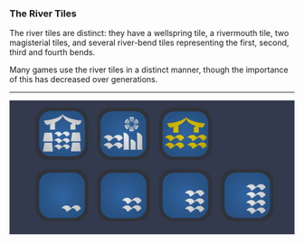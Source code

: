 ### The River Tiles

The river tiles are distinct: they have a wellspring tile, a rivermouth tile, two magisterial tiles, and several river-bend tiles representing the first, second, third and fourth bends.

Many games use the river tiles in a distinct manner, though the importance of this has decreased over generations.

---

![River Tiles|320](/content/media/world/games/rivertiles.png)
